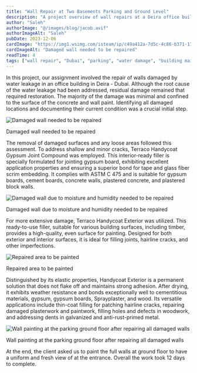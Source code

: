 ```yaml
---
title: "Wall Repair at Two Basements Parking and Ground Level"
description: "A project overview of wall repairs at a Deira office building, addressing water damage, crack filling, and painting for lasting results."
author: "Saleh"
authorImage: "@/images/blog/jacob.avif"
authorImageAlt: "Saleh"
pubDate: 2023-12-06
cardImage: "https://img1.wsimg.com/isteam/ip/c49a412a-7d5c-4c86-b371-17b58bdd84ac/20230821_113220.jpg/:/cr=t:0%25,l:0%25,w:100%25,h:100%25/rs=w:1280"
cardImageAlt: "Damaged wall needed to be repaired"
readTime: 4
tags: ["wall repair", "Dubai", "parking", "water damage", "building maintenance"]
---
```


In this project, our assignment involved the repair of walls damaged by water leakage in an office building in Deira - Dubai. Although the root cause of the water leakage had been addressed, residual damage remained that required restoration. The majority of the damage was minimal and confined to the surface of the concrete and wall paint. Identifying all damaged locations and documenting their current condition was a crucial initial step.

![Damaged wall needed to be repaired](https://img1.wsimg.com/isteam/ip/c49a412a-7d5c-4c86-b371-17b58bdd84ac/20230821_113220.jpg/:/cr=t:0%25,l:0%25,w:100%25,h:100%25/rs=w:1280 "Damaged wall needed to be repaired")

Damaged wall needed to be repaired

The removal of damaged surfaces and any loose areas followed this assessment. To address shallow and minor cracks, Terraco Handycoat Gypsum Joint Compound was employed. This interior-ready filler is specially formulated for jointing gypsum board, exhibiting excellent application properties and ensuring a superior bond for tape and glass fiber scrim embedding. It complies with ASTM C 475 and is suitable for gypsum boards, cement boards, concrete walls, plastered concrete, and plastered block walls.

  

![Damaged wall due to moisture and humidity needed to be repaired](https://img1.wsimg.com/isteam/ip/c49a412a-7d5c-4c86-b371-17b58bdd84ac/20230821_113142.jpg/:/cr=t:0%25,l:0%25,w:100%25,h:100%25/rs=w:1280 "Damaged wall due to moisture and humidity needed to be repaired")

Damaged wall due to moisture and humidity needed to be repaired

For more extensive damage, Terraco Handycoat Exterior was utilized. This ready-to-use filler, suitable for various building surfaces, including timber, provides a high-quality, even surface for painting. Designed for both exterior and interior surfaces, it is ideal for filling joints, hairline cracks, and other imperfections.

  

![Repaired area to be painted](https://img1.wsimg.com/isteam/ip/c49a412a-7d5c-4c86-b371-17b58bdd84ac/20231005_094640-64c6655.jpg/:/cr=t:0%25,l:0%25,w:100%25,h:100%25/rs=w:1280 "Repaired area to be painted")

Repaired area to be painted

Distinguished by its elastic properties, Handycoat Exterior is a permanent solution that does not flake off and maintains strong adhesion. After drying, it exhibits weather resistance and bonds exceptionally well to cementitious materials, gypsum, gypsum boards, Sprayplaster, and wood. Its versatile applications include thin-coat filling for patching hairline cracks, repairing damaged plasterwork and paintwork, filling holes and defects in woodwork, and addressing dents in galvanized and anti-rust-primed metal.

![Wall painting at the parking ground floor after repairing all damaged walls](https://img1.wsimg.com/isteam/ip/c49a412a-7d5c-4c86-b371-17b58bdd84ac/IMG-20231015-WA0063.jpg/:/cr=t:0%25,l:0%25,w:100%25,h:100%25/rs=w:1280 "Wall painting at the parking ground floor after repairing all damaged walls")

Wall painting at the parking ground floor after repairing all damaged walls

At the end, the client asked us to paint the full walls at ground floor to have a uniform and fresh view of at the entrance. Overall the work took 12 days to complete.